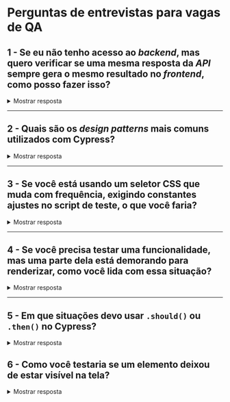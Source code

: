 # Perguntas de entrevistas para vagas de QA

## 1 - Se eu não tenho acesso ao _backend_, mas quero verificar se uma mesma resposta da _API_ sempre gera o mesmo resultado no _frontend_, como posso fazer isso?

<details>
  <summary>Mostrar resposta</summary>

`cy.intercept(method, url, staticResponse)`

</details>

---

## 2 - Quais são os _design patterns_ mais comuns utilizados com Cypress?

<details>
  <summary>Mostrar resposta</summary>

- _Custom Commands_
- _App Actions_
- _Page Objects_ (infelizmente na minha opinião)
- _Gherkin_ (infelizmente também na minha opinião)
- _fixtures_ para dados de testes e _mocks_
- …

</details>

---

## 3 - Se você está usando um seletor CSS que muda com frequência, exigindo constantes ajustes no script de teste, o que você faria?

<details>
  <summary>Mostrar resposta</summary>

1. Procurar um seletor mais estável
2. Adição de atributos `data-testid` para fins de testabilidade
3. Uso das diferentes combinações possíveis com o comando `cy.contains()`.
Ex. `cy.contains('label', 'Phone Number').next().click() // Imaginando que o próximo elemento depois do label seria o input com o qual quero interagir`

</details>

---

## 4 - Se você precisa testar uma funcionalidade, mas uma parte dela está demorando para renderizar, como você lida com essa situação?

<details>
  <summary>Mostrar resposta</summary>

1. Identificar o motivo pelo qual está demorando.

</details>

---

## 5 - Em que situações devo usar `.should()` ou `.then()` no Cypress?

<details>
  <summary>Mostrar resposta</summary>

- [`.should`](https://docs.cypress.io/api/commands/should) para _assertions_ (devido ao mecanismo de _retriability_ do Cypress)

**Exemplo:**

```js
cy.get('ul li').should(($listItems) => {
  cy.wrap($listItems).each(() => {/* do something with each list item */})
})

```

- [`.then`](https://docs.cypress.io/api/commands/then) para trabalhar com o "sujeito" gerado pelo comando anterior.

```js
cy.request(method, url, body).then((response) => {
  /* lógica que busca um token e o armazena em uma variável "global" que possa ser utilizada por outro comando (ou teste) */
})

```

</details>

## 6 - Como você testaria se um elemento deixou de estar visível na tela?

<details>
  <summary>Mostrar resposta</summary>

Primeiro, faço uma asserção positiva para garantir que estou no lugar certo, e então, faço algo como `.should('not.be.visible')` ou `.should('not.exist')` dependendo se o elemento está "escondido" por uma regra de CSS ou se deixou de estar no DOM.

</details>
